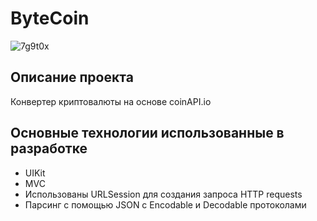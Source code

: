 #  ByteCoin

![7g9t0x](https://user-images.githubusercontent.com/108031144/228535065-4e946647-1a61-4e37-8b1d-e8f77087d8b8.gif)

## Описание проекта

Конвертер криптовалюты на основе coinAPI.io

## Основные технологии использованные в разработке

* UIKit
* MVC
* Использованы URLSession для создания запроса HTTP requests
* Парсинг с помощью JSON с Encodable и Decodable протоколами
